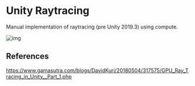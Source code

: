 # Unity Raytracing

Manual implementation of raytracing (pre Unity 2019.3) using compute.

![img](http://ryanwebb.com/images/raytrace.jpg)

## References
https://www.gamasutra.com/blogs/DavidKuri/20180504/317575/GPU_Ray_Tracing_in_Unity__Part_1.php
